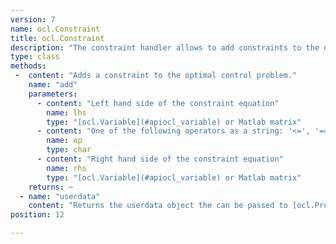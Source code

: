 ```yaml
---
version: 7
name: ocl.Constraint
title: ocl.Constraint
description: "The constraint handler allows to add constraints to the optimal control problem definition."
type: class
methods:
 -  content: "Adds a constraint to the optimal control problem."
    name: "add"
    parameters:
      - content: "Left hand side of the constraint equation"
        name: lhs
        type: "[ocl.Variable](#apiocl_variable) or Matlab matrix"
      - content: "One of the following operators as a string: '<=', '==', '>='"
        name: op
        type: char
      - content: "Right hand side of the constraint equation"
        name: rhs
        type: "[ocl.Variable](#apiocl_variable) or Matlab matrix"
    returns: ~
  - name: "userdata"
    content: "Returns the userdata object the can be passed to [ocl.Problem](#apiocl_problem) or [ocl.Stage](#apiocl_stage)."
position: 12

---
```


